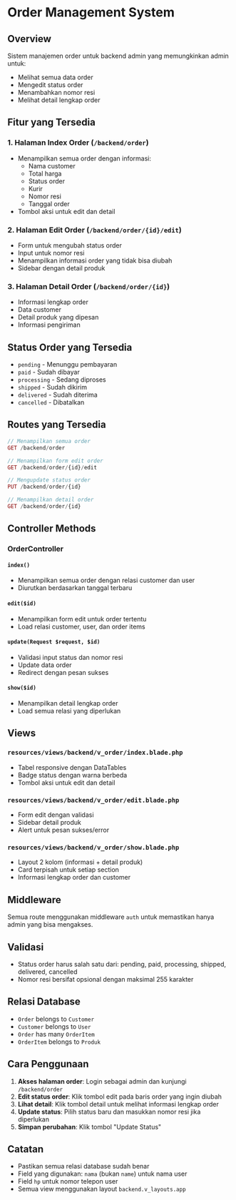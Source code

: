 # Order Management System

## Overview

Sistem manajemen order untuk backend admin yang memungkinkan admin untuk:

-   Melihat semua data order
-   Mengedit status order
-   Menambahkan nomor resi
-   Melihat detail lengkap order

## Fitur yang Tersedia

### 1. Halaman Index Order (`/backend/order`)

-   Menampilkan semua order dengan informasi:
    -   Nama customer
    -   Total harga
    -   Status order
    -   Kurir
    -   Nomor resi
    -   Tanggal order
-   Tombol aksi untuk edit dan detail

### 2. Halaman Edit Order (`/backend/order/{id}/edit`)

-   Form untuk mengubah status order
-   Input untuk nomor resi
-   Menampilkan informasi order yang tidak bisa diubah
-   Sidebar dengan detail produk

### 3. Halaman Detail Order (`/backend/order/{id}`)

-   Informasi lengkap order
-   Data customer
-   Detail produk yang dipesan
-   Informasi pengiriman

## Status Order yang Tersedia

-   `pending` - Menunggu pembayaran
-   `paid` - Sudah dibayar
-   `processing` - Sedang diproses
-   `shipped` - Sudah dikirim
-   `delivered` - Sudah diterima
-   `cancelled` - Dibatalkan

## Routes yang Tersedia

```php
// Menampilkan semua order
GET /backend/order

// Menampilkan form edit order
GET /backend/order/{id}/edit

// Mengupdate status order
PUT /backend/order/{id}

// Menampilkan detail order
GET /backend/order/{id}
```

## Controller Methods

### OrderController

#### `index()`

-   Menampilkan semua order dengan relasi customer dan user
-   Diurutkan berdasarkan tanggal terbaru

#### `edit($id)`

-   Menampilkan form edit untuk order tertentu
-   Load relasi customer, user, dan order items

#### `update(Request $request, $id)`

-   Validasi input status dan nomor resi
-   Update data order
-   Redirect dengan pesan sukses

#### `show($id)`

-   Menampilkan detail lengkap order
-   Load semua relasi yang diperlukan

## Views

### `resources/views/backend/v_order/index.blade.php`

-   Tabel responsive dengan DataTables
-   Badge status dengan warna berbeda
-   Tombol aksi untuk edit dan detail

### `resources/views/backend/v_order/edit.blade.php`

-   Form edit dengan validasi
-   Sidebar detail produk
-   Alert untuk pesan sukses/error

### `resources/views/backend/v_order/show.blade.php`

-   Layout 2 kolom (informasi + detail produk)
-   Card terpisah untuk setiap section
-   Informasi lengkap order dan customer

## Middleware

Semua route menggunakan middleware `auth` untuk memastikan hanya admin yang bisa mengakses.

## Validasi

-   Status order harus salah satu dari: pending, paid, processing, shipped, delivered, cancelled
-   Nomor resi bersifat opsional dengan maksimal 255 karakter

## Relasi Database

-   `Order` belongs to `Customer`
-   `Customer` belongs to `User`
-   `Order` has many `OrderItem`
-   `OrderItem` belongs to `Produk`

## Cara Penggunaan

1. **Akses halaman order**: Login sebagai admin dan kunjungi `/backend/order`
2. **Edit status order**: Klik tombol edit pada baris order yang ingin diubah
3. **Lihat detail**: Klik tombol detail untuk melihat informasi lengkap order
4. **Update status**: Pilih status baru dan masukkan nomor resi jika diperlukan
5. **Simpan perubahan**: Klik tombol "Update Status"

## Catatan

-   Pastikan semua relasi database sudah benar
-   Field yang digunakan: `nama` (bukan `name`) untuk nama user
-   Field `hp` untuk nomor telepon user
-   Semua view menggunakan layout `backend.v_layouts.app`

